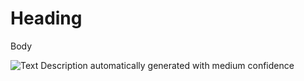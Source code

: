 # Heading

Body

![Text Description automatically generated with medium
confidence](babs/docs/proposal_media/media/image1.jpg)
